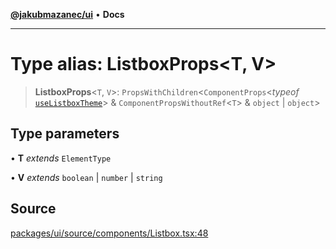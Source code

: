 [**@jakubmazanec/ui**](../README.md) • **Docs**

---

# Type alias: ListboxProps\<T, V\>

> **ListboxProps**\<`T`, `V`\>: `PropsWithChildren`\<`ComponentProps`\<_typeof_
> [`useListboxTheme`](../functions/useListboxTheme.md)\> & `ComponentPropsWithoutRef`\<`T`\> &
> `object` \| `object`\>

## Type parameters

• **T** _extends_ `ElementType`

• **V** _extends_ `boolean` \| `number` \| `string`

## Source

[packages/ui/source/components/Listbox.tsx:48](https://github.com/jakubmazanec/tools/blob/ff982fbbc1a4d22edeaae8b283ad7d8de4b15bd8/packages/ui/source/components/Listbox.tsx#L48)

